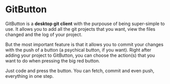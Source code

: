 # GitButton
GitButton is a **desktop git client** with the purpouse of being super-simple to use. It allows you to add all the git projects that you want, view the files changed and the log of your project.

But the most important feature is that it allows you to commit your changes with the push of a button (a psychical button, if you want).
Right after adding your project to GitButton, you can choose the action(s) that you want to do when pressing the big red button.

Just code and press the button. You can fetch, commit and even push, everything in one step.
